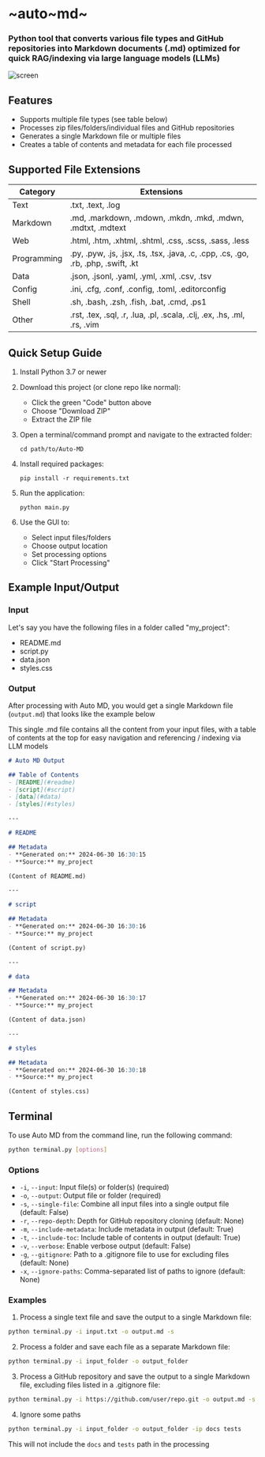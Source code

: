 # ~auto~md~

### Python tool that converts various file types and GitHub repositories into Markdown documents (.md) optimized for quick RAG/indexing via large language models (LLMs)

![screen](auto-md-gui-screen.png)

## Features

- Supports multiple file types (see table below)
- Processes zip files/folders/individual files and GitHub repositories
- Generates a single Markdown file or multiple files
- Creates a table of contents and metadata for each file processed

## Supported File Extensions

| Category | Extensions |
|----------|------------|
| Text | .txt, .text, .log |
| Markdown | .md, .markdown, .mdown, .mkdn, .mkd, .mdwn, .mdtxt, .mdtext |
| Web | .html, .htm, .xhtml, .shtml, .css, .scss, .sass, .less |
| Programming | .py, .pyw, .js, .jsx, .ts, .tsx, .java, .c, .cpp, .cs, .go, .rb, .php, .swift, .kt |
| Data | .json, .jsonl, .yaml, .yml, .xml, .csv, .tsv |
| Config | .ini, .cfg, .conf, .config, .toml, .editorconfig |
| Shell | .sh, .bash, .zsh, .fish, .bat, .cmd, .ps1 |
| Other | .rst, .tex, .sql, .r, .lua, .pl, .scala, .clj, .ex, .hs, .ml, .rs, .vim |

## Quick Setup Guide

1. Install Python 3.7 or newer

2. Download this project (or clone repo like normal):
   - Click the green "Code" button above
   - Choose "Download ZIP"
   - Extract the ZIP file

3. Open a terminal/command prompt and navigate to the extracted folder:
   ```
   cd path/to/Auto-MD
   ```

4. Install required packages:
   ```
   pip install -r requirements.txt
   ```

5. Run the application:
   ```
   python main.py
   ```

6. Use the GUI to:
   - Select input files/folders
   - Choose output location
   - Set processing options
   - Click "Start Processing"

## Example Input/Output

### Input

Let's say you have the following files in a folder called "my_project":

- README.md
- script.py
- data.json
- styles.css

### Output

After processing with Auto MD, you would get a single Markdown file (`output.md`) that looks like the example below

This single .md file contains all the content from your input files, with a table of contents at the top for easy navigation and referencing / indexing via LLM models

```markdown
# Auto MD Output

## Table of Contents
- [README](#readme)
- [script](#script)
- [data](#data)
- [styles](#styles)

---

# README

## Metadata
- **Generated on:** 2024-06-30 16:30:15
- **Source:** my_project

(Content of README.md)

---

# script

## Metadata
- **Generated on:** 2024-06-30 16:30:16
- **Source:** my_project

(Content of script.py)

---

# data

## Metadata
- **Generated on:** 2024-06-30 16:30:17
- **Source:** my_project

(Content of data.json)

---

# styles

## Metadata
- **Generated on:** 2024-06-30 16:30:18
- **Source:** my_project

(Content of styles.css)
```

## Terminal

To use Auto MD from the command line, run the following command:

```bash
python terminal.py [options]
```

### Options

- `-i`, `--input`: Input file(s) or folder(s) (required)
- `-o`, `--output`: Output file or folder (required)
- `-s`, `--single-file`: Combine all input files into a single output file (default: False)
- `-r`, `--repo-depth`: Depth for GitHub repository cloning (default: None)
- `-m`, `--include-metadata`: Include metadata in output (default: True)
- `-t`, `--include-toc`: Include table of contents in output (default: True)
- `-v`, `--verbose`: Enable verbose output (default: False)
- `-g`, `--gitignore`: Path to a .gitignore file to use for excluding files (default: None)
- `-x`, `--ignore-paths`: Comma-separated list of paths to ignore (default: None)

### Examples

1. Process a single text file and save the output to a single Markdown file:

```bash
python terminal.py -i input.txt -o output.md -s
```

2. Process a folder and save each file as a separate Markdown file:

```bash
python terminal.py -i input_folder -o output_folder
```

3. Process a GitHub repository and save the output to a single Markdown file, excluding files listed in a .gitignore file:

```bash
python terminal.py -i https://github.com/user/repo.git -o output.md -s -ig /path/to/.gitignore
```

4. Ignore some paths

```bash
python terminal.py -i input_folder -o output_folder -ip docs tests
```

This will not include the `docs` and `tests` path in the processing

